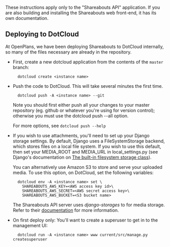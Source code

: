 These instructions apply only to the "Shareabouts API" application.
If you are also building and installing the Shareabouts web front-end,
it has its own documentation.

Deploying to DotCloud
---------------------

At OpenPlans, we have been deploying Shareabouts to DotCloud internally, so many
of the files necessary are already in the repository.

* First, create a new dotcloud application from the contents of the `master` branch:

        dotcloud create <instance name>

* Push the code to DotCloud.  This will take several minutes the first time.

        dotcloud push -A <instance name> --git

  Note you should first either push all your changes to your master
  repository (eg. github or whatever you're using for version
  control);  otherwise you must use the dotcloud push --all option.

  For more options, see `dotcloud push --help`

* If you wish to use attachments, you'll need to set up your Django storage
  settings. By default, Django uses a FileSystemStorage backend, which stores
  files on a local file system. If you wish to use this default, then set your
  MEDIA_ROOT and MEDIA_URL in local_settings.py (see Django's documentation on
  [The built-in filesystem storage class](https://docs.djangoproject.com/en/1.4/topics/files/#the-built-in-filesystem-storage-class)).

  You can alternatively use Amazon S3 to store and serve your uploaded media.
  To use this option, on DotCloud, set the following variables:

        dotcloud env -A <instance name> set \
          SHAREABOUTS_AWS_KEY=<AWS access key id>\
          SHAREABOUTS_AWS_SECRET=<AWS secret access key>\
          SHAREABOUTS_AWS_BUCKET=<S3 bucket name>

  The Shareabouts API server uses *django-storages* to for media storage. Refer
  to their [documentation](http://django-storages.readthedocs.org/) for more
  information.

* On first deploy only: You'll want to create a superuser to get in to
  the management UI:

        dotcloud run -A <instance name> www current/src/manage.py createsuperuser

